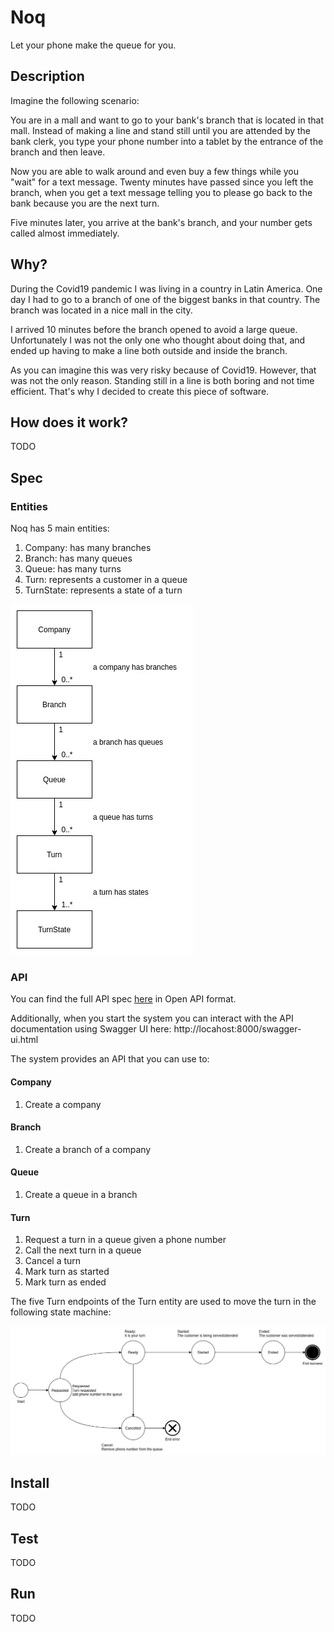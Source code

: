 # Noq

Let your phone make the queue for you.

## Description

Imagine the following scenario:

You are in a mall and want to go to your bank's branch that is located in that mall. Instead of making a line and stand
still until you are attended by the bank clerk, you type your phone number into a tablet by the entrance of the branch
and then leave.

Now you are able to walk around and even buy a few things while you "wait"
for a text message. Twenty minutes have passed since you left the branch, when you get a text message telling you to
please go back to the bank because you are the next turn.

Five minutes later, you arrive at the bank's branch, and your number gets called almost immediately.

## Why?

During the Covid19 pandemic I was living in a country in Latin America. One day I had to go to a branch of one of the
biggest banks in that country. The branch was located in a nice mall in the city.

I arrived 10 minutes before the branch opened to avoid a large queue. Unfortunately I was not the only one who thought
about doing that, and ended up having to make a line both outside and inside the branch.

As you can imagine this was very risky because of Covid19. However, that was not the only reason. Standing still in a line is
both boring and not time efficient. That's why I decided to create this piece of software.

## How does it work?

TODO

## Spec

### Entities

Noq has 5 main entities:

1. Company: has many branches
1. Branch: has many queues
1. Queue: has many turns
1. Turn: represents a customer in a queue
1. TurnState: represents a state of a turn

![Domain](docs/diagrams/domain.jpg)

### API

You can find the full API spec [here](docs/api_spec.json) in Open API format.

Additionally, when you start the system you can interact with the API documentation
using Swagger UI here: http://locahost:8000/swagger-ui.html

The system provides an API that you can use to:

#### Company

1. Create a company

#### Branch

1. Create a branch of a company

#### Queue

1. Create a queue in a branch

#### Turn

1. Request a turn in a queue given a phone number
1. Call the next turn in a queue
1. Cancel a turn
1. Mark turn as started
1. Mark turn as ended

The five Turn endpoints of the Turn entity are used to move the turn in the following state machine:

![State Machine](docs/diagrams/state-machine.jpg)

## Install

TODO

## Test

TODO

## Run

TODO
